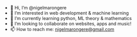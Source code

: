 - 👋 Hi, I’m @nigelmarongere
- 👀 I’m interested in web development & machine learning
- 🌱 I’m currently learning python, ML theory & mathematics
- 💞️ I’m looking to collaborate on websites, apps and music!
- 📫 How to reach me: nigelmarongere@gmail.com

<!---
nigelmarongere/nigelmarongere is a ✨ special ✨ repository because its `README.md` (this file) appears on your GitHub profile.
You can click the Preview link to take a look at your changes.
--->
